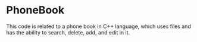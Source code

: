 # PhoneBook
This code is related to a phone book in C++ language, which uses files and has the ability to search, delete, add, and edit in it.
